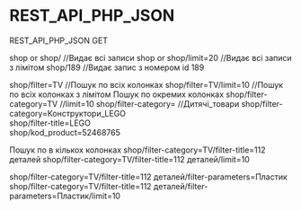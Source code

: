 # REST_API_PHP_JSON
REST_API_PHP_JSON
GET

shop  or shop/     //Видає всі записи
shop  or shop/limit=20      //Видає всі записи з лімітом
shop/189     //Видає запис з номером  id 189 

shop/filter=TV     //Пошук по всіх колонках
shop/filter=TV/limit=10    //Пошук по всіх колонках з лімітом
Пошук по окремих колонках
shop/filter-category=TV     //limit=10
shop/filter-category=      //Дитячі_товари 
shop/filter-category=Конструктори_LEGO  
shop/filter-title=LEGO  
shop/kod_product=52468765

Пошук по в кількох колонках
shop/filter-category=TV/filter-title=112 деталей
shop/filter-category=TV/filter-title=112 деталей/limit=10

shop/filter-category=TV/filter-title=112 деталей/filter-parameters=Пластик
shop/filter-category=TV/filter-title=112 деталей/filter-parameters=Пластик/limit=10

